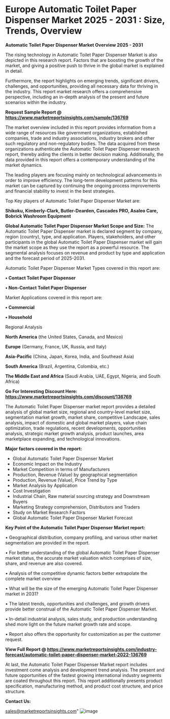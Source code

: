 # Europe Automatic Toilet Paper Dispenser Market 2025 - 2031 : Size, Trends, Overview

<Strong> Automatic Toilet Paper Dispenser Market Overview 2025 - 2031</strong>

The rising technology in Automatic Toilet Paper Dispenser Market is also depicted in this research report. Factors that are boosting the growth of the market, and giving a positive push to thrive in the global market is explained in detail.

Furthermore, the report highlights on emerging trends, significant drivers, challenges, and opportunities, providing all necessary data for thriving in the industry. This report market research offers a comprehensive perspective, including an in-depth analysis of the present and future scenarios within the industry.

<strong>Request Sample Report @ <a href=https://www.marketreportsinsights.com/sample/136769>https://www.marketreportsinsights.com/sample/136769</a></strong>

The market overview included in this report provides information from a wide range of resources like government organizations, established companies, trade and industry associations, industry brokers and other such regulatory and non-regulatory bodies. The data acquired from these organizations authenticate the Automatic Toilet Paper Dispenser research report, thereby aiding the clients in better decision making. Additionally, the data provided in this report offers a contemporary understanding of the market dynamics.

The leading players are focusing mainly on technological advancements in order to improve efficiency. The long-term development patterns for this market can be captured by continuing the ongoing process improvements and financial stability to invest in the best strategies.

Top Key players of Automatic Toilet Paper Dispenser Market are:

<strong>Shikoku, Kimberly-Clark, Butler-Dearden, Cascades PRO, Asaleo Care, Bobrick Washroom Equipment</strong>

<strong><b>Global Automatic Toilet Paper Dispenser Market Scope and Size:</b></strong>
The Automatic Toilet Paper Dispenser market is declared segment by company, region (country), type, and application. Players, stakeholders, and other participants in the global Automatic Toilet Paper Dispenser market will gain the market scope as they use the report as a powerful resource. The segmental analysis focuses on revenue and product by type and application and the forecast period of 2025-2031.

Automatic Toilet Paper Dispenser Market Types covered in this report are:

<strong>• Contact Toilet Paper Dispenser

• Non-Contact Toilet Paper Dispenser</strong>

Market Applications covered in this report are:

<strong>• Commercial

• Household</strong> 

Regional Analysis

<strong>North America</strong> (the United States, Canada, and Mexico)

<strong>Europe</strong> (Germany, France, UK, Russia, and Italy)

<strong>Asia-Pacific</strong> (China, Japan, Korea, India, and Southeast Asia)

<strong>South America</strong> (Brazil, Argentina, Colombia, etc.)

<strong>The Middle East and Africa</strong> (Saudi Arabia, UAE, Egypt, Nigeria, and South Africa)

<strong>Go For Interesting Discount Here: <a href=https://www.marketreportsinsights.com/discount/136769>https://www.marketreportsinsights.com/discount/136769</a></strong>

The Automatic Toilet Paper Dispenser market report provides a detailed analysis of global market size, regional and country-level market size, segmentation market growth, market share, competitive Landscape, sales analysis, impact of domestic and global market players, value chain optimization, trade regulations, recent developments, opportunities analysis, strategic market growth analysis, product launches, area marketplace expanding, and technological innovations.

<strong><b>Major factors covered in the report:</b></strong>
<ul>
  <li>Global Automatic Toilet Paper Dispenser Market </li>
  <li>Economic Impact on the Industry</li>
  <li>Market Competition in terms of Manufacturers</li>
  <li>Production, Revenue (Value) by geographical segmentation</li>
  <li>Production, Revenue (Value), Price Trend by Type</li>
  <li>Market Analysis by Application</li>
  <li>Cost Investigation</li>
  <li>Industrial Chain, Raw material sourcing strategy and Downstream Buyers</li>
  <li>Marketing Strategy comprehension, Distributors and Traders</li>
  <li>Study on Market Research Factors</li>
  <li>Global Automatic Toilet Paper Dispenser Market Forecast</li>
</ul>

<strong><b>Key Point of the Automatic Toilet Paper Dispenser Market report:</b></strong>

• Geographical distribution, company profiling, and various other market segmentation are provided in the report.

• For better understanding of the global Automatic Toilet Paper Dispenser market status, the accurate market valuation which comprises of size, share, and revenue are also covered.

• Analysis of the competitive dynamic factors better extrapolate the complete market overview

• What will be the size of the emerging Automatic Toilet Paper Dispenser market in 2031?

• The latest trends, opportunities and challenges, and growth drivers provide better construal of the Automatic Toilet Paper Dispenser Market.

• In-detail industrial analysis, sales study, and production understanding shed more light on the future market growth rate and scope.

• Report also offers the opportunity for customization as per the customer request.

<strong><b>View Full Report @ <a href=https://www.marketreportsinsights.com/industry-forecast/automatic-toilet-paper-dispenser-market-2022-136769>https://www.marketreportsinsights.com/industry-forecast/automatic-toilet-paper-dispenser-market-2022-136769</a></b></strong>


At last, the Automatic Toilet Paper Dispenser Market report includes investment come analysis and development trend analysis. The present and future opportunities of the fastest growing international industry segments are coated throughout this report. This report additionally presents product specification, manufacturing method, and product cost structure, and price structure.

<strong>Contact Us:</strong>

sales@marketreportsinsights.com"
![image](https://github.com/user-attachments/assets/2b1bbd54-e90c-4daf-83fb-84b2c03edc9a)
